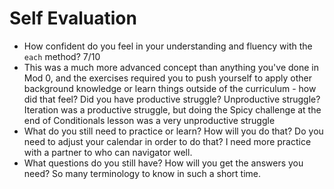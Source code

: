 # Self Evaluation

- How confident do you feel in your understanding and fluency with the `each` method?
7/10
- This was a much more advanced concept than anything you've done in Mod 0, and the exercises required you to push yourself to apply other background knowledge or learn things outside of the curriculum - how did that feel? Did you have productive struggle? Unproductive struggle? Iteration was a productive struggle, but doing the Spicy challenge at the end of Conditionals lesson was a very unproductive struggle
- What do you still need to practice or learn? How will you do that? Do you need to adjust your calendar in order to do that? I need more practice with a partner to who can navigator well.
- What questions do you still have? How will you get the answers you need? So many terminology to know in such a short time. 
